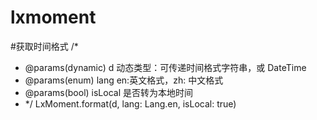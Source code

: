 # lxmoment

#获取时间格式 
/*
  * @params(dynamic) d 动态类型：可传递时间格式字符串，或 DateTime
  * @params(enum) lang  en:英文格式，zh: 中文格式
  * @params(bool) isLocal 是否转为本地时间
  * */
LxMoment.format(d, lang: Lang.en, isLocal: true)
